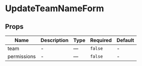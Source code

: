 # UpdateTeamNameForm

## Props

<!-- @vuese:UpdateTeamNameForm:props:start -->
|Name|Description|Type|Required|Default|
|---|---|---|---|---|
|team|-|—|`false`|-|
|permissions|-|—|`false`|-|

<!-- @vuese:UpdateTeamNameForm:props:end -->


